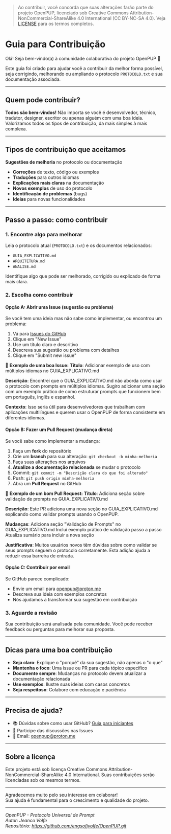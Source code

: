 > Ao contribuir, você concorda que suas alterações farão parte do projeto OpenPUP, licenciado sob Creative Commons Attribution-NonCommercial-ShareAlike 4.0 International (CC BY-NC-SA 4.0). Veja [LICENSE](LICENSE) para os termos completos.

# Guia para Contribuição

Olá! Seja bem-vindo(a) à comunidade colaborativa do projeto OpenPUP 🐾

Este guia foi criado para ajudar você a contribuir da melhor forma possível, seja corrigindo, melhorando ou ampliando o protocolo `PROTOCOLO.txt` e sua documentação associada.

---

## Quem pode contribuir?

**Todos são bem-vindos!** Não importa se você é desenvolvedor, técnico, tradutor, designer, escritor ou apenas alguém com uma boa ideia. Valorizamos todos os tipos de contribuição, da mais simples à mais complexa.

---

## Tipos de contribuição que aceitamos

  **Sugestões de melhoria** no protocolo ou documentação
- **Correções** de texto, código ou exemplos
- **Traduções** para outros idiomas
- **Explicações mais claras** na documentação
- **Novos exemplos** de uso do protocolo
- **Identificação de problemas** (bugs)
- **Ideias** para novas funcionalidades

---

## Passo a passo: como contribuir

### 1. Encontre algo para melhorar
Leia o protocolo atual (`PROTOCOLO.txt`) e os documentos relacionados:
- `GUIA_EXPLICATIVO.md`
- `ARQUITETURA.md` 
- `ANALISE.md`

Identifique algo que pode ser melhorado, corrigido ou explicado de forma mais clara.

### 2. Escolha como contribuir

#### Opção A: Abrir uma Issue (sugestão ou problema)
Se você tem uma ideia mas não sabe como implementar, ou encontrou um problema:

1. Vá para [Issues do GitHub](https://github.com/engsofjvolfe/OpenPUP/issues)
2. Clique em "New Issue"
3. Use um título claro e descritivo
4. Descreva sua sugestão ou problema com detalhes
5. Clique em "Submit new issue"

📌 **Exemplo de uma boa Issue:**
**Título**: 
Adicionar exemplo de uso com múltiplos idiomas no GUIA_EXPLICATIVO.md

**Descrição**:
Encontrei que o GUIA_EXPLICATIVO.md não aborda como usar o protocolo com prompts em múltiplos idiomas.
Sugiro adicionar uma seção com um exemplo prático de como estruturar prompts que funcionem bem em português, inglês e espanhol.

**Contexto**:
Isso seria útil para desenvolvedores que trabalham com aplicações multilíngues e querem usar o OpenPUP de forma consistente em diferentes idiomas.

#### Opção B: Fazer um Pull Request (mudança direta)
Se você sabe como implementar a mudança:

1. Faça um **fork** do repositório
2. Crie um **branch** para sua alteração: `git checkout -b minha-melhoria`
3. Faça suas alterações nos arquivos
4. **Atualize a documentação relacionada** se mudar o protocolo
5. Commit: `git commit -m "Descrição clara do que foi alterado"`
6. Push: `git push origin minha-melhoria`
7. Abra um **Pull Request** no GitHub

📌 **Exemplo de um bom Pull Request:**
**Título**: 
Adiciona seção sobre validação de prompts no GUIA_EXPLICATIVO.md

**Descrição**:
Este PR adiciona uma nova seção no GUIA_EXPLICATIVO.md explicando como validar prompts usando o OpenPUP.

**Mudanças**:
Adiciona seção "Validação de Prompts" no GUIA_EXPLICATIVO.md
Inclui exemplo prático de validação passo a passo
Atualiza sumário para incluir a nova seção

**Justificativa**:
Muitos usuários novos têm dúvidas sobre como validar se seus prompts seguem o protocolo corretamente. Esta adição ajuda a reduzir essa barreira de entrada.


#### Opção C: Contribuir por email
Se GitHub parece complicado:
- Envie um email para openpup@proton.me
- Descreva sua ideia com exemplos concretos
- Nós ajudamos a transformar sua sugestão em contribuição

### 3. Aguarde a revisão
Sua contribuição será analisada pela comunidade. Você pode receber feedback ou perguntas para melhorar sua proposta.

---

## Dicas para uma boa contribuição

- **Seja claro**: Explique o "porquê" da sua sugestão, não apenas o "o que"
- **Mantenha o foco**: Uma issue ou PR para cada tópico específico
- **Documente sempre**: Mudanças no protocolo devem atualizar a documentação relacionada
- **Use exemplos**: Ilustre suas ideias com casos concretos
- **Seja respeitoso**: Colabore com educação e paciência

---

## Precisa de ajuda?

- 📚 Dúvidas sobre como usar GitHub? [Guia para iniciantes](https://guides.github.com/activities/hello-world/)
- 💬 Participe das discussões nas Issues
- 📧 Email: openpup@proton.me

---

## Sobre a licença

Este projeto está sob licença Creative Commons Attribution-NonCommercial-ShareAlike 4.0 International. Suas contribuições serão licenciadas sob os mesmos termos.

---

Agradecemos muito pelo seu interesse em colaborar!  
Sua ajuda é fundamental para o crescimento e qualidade do projeto. 

---

*OpenPUP - Protocolo Universal de Prompt*  
*Autor: Jeanco Volfe*  
*Repositório: https://github.com/engsofjvolfe/OpenPUP.git*